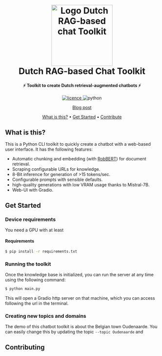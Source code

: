 <h1 align="center">
  <br>
  <a href="pieter.ai/blog/2023/dutch-chat-toolkit/"><img src="https://raw.githubusercontent.com/context-labs/autodoc/master/assets/logo.png" alt="Logo Dutch RAG-based chat Toolkit" width="200"></a>
  <br>
Dutch RAG-based Chat Toolkit
  <br>
</h1>

<h4 align="center">⚡ Toolkit to create Dutch retrieval-augmented chatbots ⚡</h4>
<p align="center">
<a href="https://opensource.org/licenses/MIT">
	  <img alt="licence" src="https://img.shields.io/badge/License-MIT-green.svg">
      </a>
	  <img alt="python" src="https://img.shields.io/badge/Python-3.10-green.svg?logo=Python&logoColor=white">
</p>
<p align="center">
  <a href="pieter.ai/blog/2023/dutch-chat-toolkit/">Blog post</a>
</p>
<p align="center">
  <a href="#what-is-this">What is this?</a> •
  <a href="#get-started">Get Started</a> •
  <a href="#contributing">Contribute</a>
</p>



## What is this?
This is a Python CLI toolkit to quickly create a chatbot with a web-based user interface. It has the following features:

- Automatic chunking and embedding (with [RobBERT](https://pieter.ai/robbert)) for document retrieval.
- Scraping configurable URLs for knowledge.
- 8-Bit inference for generation of >15 tokens/sec. 
- Configurable prompts with sensible defaults.
- high-quality generations with low VRAM usage thanks to Mistral-7B.
- Web-UI with Gradio.

## Get Started

### Device requirements
You need a GPU with at least  

#### Requirements

```bash
$ pip install -r requirements.txt
```



### Running the toolkit
Once the knowledge base is initialized, you can run the server at any time using the following command: 

```bash
$ python main.py
```

This will open a Gradio http server on that machine, which you can access following the url in the terminal.

### Creating new topics and domains
The demo of this chatbot toolkit is about the Belgian town Oudenaarde. You can easily change this by updating the topic `--topic Oudenaarde` and

## Contributing